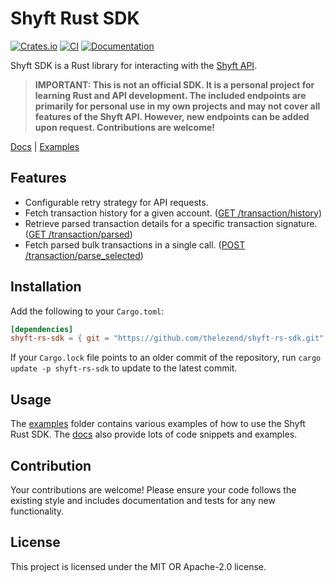 # Shyft Rust SDK

[![Crates.io](https://img.shields.io/crates/v/shyft-rs-sdk.svg)](https://crates.io/crates/shyft-rs-sdk)
[![CI](https://github.com/thelezend/shyft-rs-sdk/actions/workflows/ci.yml/badge.svg)](https://github.com/thelezend/shyft-rs-sdk/actions/workflows/ci.yml)
[![Documentation](https://docs.rs/shyft-rs-sdk/badge.svg)](https://docs.rs/shyft-rs-sdk/)

Shyft SDK is a Rust library for interacting with the [Shyft API](https://docs.shyft.to/).

> **IMPORTANT: This is not an official SDK. It is a personal project for learning Rust and API development. The included endpoints are primarily for personal use in my own projects and may not cover all features of the Shyft API. However, new endpoints can be added upon request. Contributions are welcome!**

[Docs](https://docs.rs/shyft-rs-sdk/) | [Examples](https://github.com/thelezend/shyft-rs-sdk/tree/main/examples)

## Features

- Configurable retry strategy for API requests.
- Fetch transaction history for a given account. ([GET /transaction/history](https://docs.shyft.to/solana-apis/transactions/transaction-apis#get-transaction-history))
- Retrieve parsed transaction details for a specific transaction signature. ([GET /transaction/parsed](https://docs.shyft.to/solana-apis/transactions/transaction-apis#parsed-transaction))
- Fetch parsed bulk transactions in a single call. ([POST /transaction/parse_selected](https://docs.shyft.to/solana-apis/transactions/transaction-apis#post-transaction-parse_selected))

## Installation

Add the following to your `Cargo.toml`:

```toml
[dependencies]
shyft-rs-sdk = { git = "https://github.com/thelezend/shyft-rs-sdk.git", branch = "main"}
```

If your `Cargo.lock` file points to an older commit of the repository, run `cargo update -p shyft-rs-sdk` to update to the latest commit.

## Usage

The [examples](https://github.com/thelezend/shyft-rs-sdk/tree/main/examples) folder contains various examples of how to use the Shyft Rust SDK. The [docs](https://docs.rs/shyft-rs-sdk) also provide lots of code snippets and examples.

## Contribution

Your contributions are welcome! Please ensure your code follows the existing style and includes documentation and tests for any new functionality.

## License

This project is licensed under the MIT OR Apache-2.0 license.
